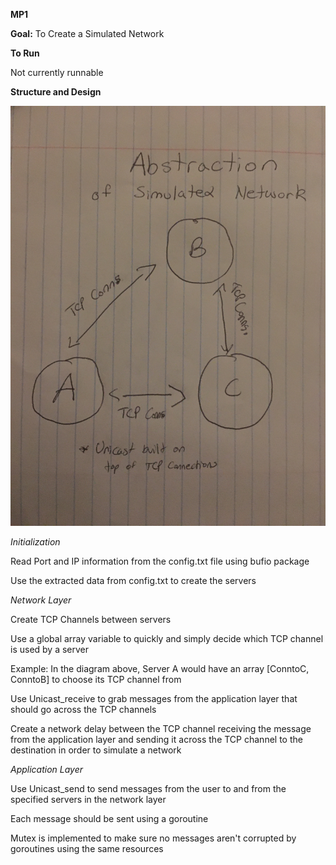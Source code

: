 **MP1**

**Goal:** To Create a Simulated Network

**To Run**

Not currently runnable

**Structure and Design**

![Screenshot](IMG-2466.JPG)

_Initialization_

Read Port and IP information from the config.txt file using bufio package

Use the extracted data from config.txt to create the servers

_Network Layer_

Create TCP Channels between servers
 
Use a global array variable to quickly and simply decide which TCP channel is used by a server

Example: In the diagram above, Server A would have an array [ConntoC, ConntoB] to choose its TCP channel from

Use Unicast_receive to grab messages from the application layer that should go across the TCP channels

Create a network delay between the TCP channel receiving the message from the application layer and sending it across the TCP channel to the destination in order to simulate a network

_Application Layer_

Use Unicast_send to send messages from the user to and from the specified servers in the network layer

Each message should be sent using a goroutine

Mutex is implemented to make sure no messages aren't corrupted by goroutines using the same resources